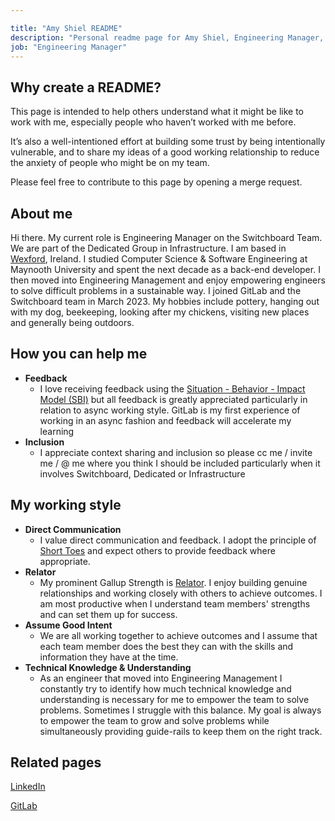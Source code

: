 ```yaml
---

title: "Amy Shiel README"
description: "Personal readme page for Amy Shiel, Engineering Manager, GitLab"
job: "Engineering Manager"
---
```


## Why create a README?

This page is intended to help others understand what it might be like to work with me, especially people who haven’t worked with me before.

It’s also a well-intentioned effort at building some trust by being intentionally vulnerable, and to share my ideas of a good working relationship to reduce the anxiety of people who might be on my team.

Please feel free to contribute to this page by opening a merge request.

## About me

Hi there. My current role is Engineering Manager on the Switchboard Team. We are part of the Dedicated Group in Infrastructure. I am based in [Wexford](https://www.google.com/maps/place/Rathrolan,+Coddstown,+Co.+Wexford/@52.1746812,-6.5276051,11.55z/data=!4m15!1m8!3m7!1s0x486818d03f73ed71:0xe152163313858141!2sRathrolan,+Coddstown,+Co.+Wexford!3b1!8m2!3d52.21915!4d-6.43845!16s%2Fg%2F119vqzwnh!3m5!1s0x486818d03f73ed71:0xe152163313858141!8m2!3d52.21915!4d-6.43845!16s%2Fg%2F119vqzwnh), Ireland. I studied Computer Science & Software Engineering at Maynooth University and spent the next decade as a back-end developer. I then moved into Engineering Management and enjoy empowering engineers to solve difficult problems in a sustainable way. I joined GitLab and the Switchboard team in March 2023. My hobbies include pottery, hanging out with my dog, beekeeping, looking after my chickens, visiting new places and generally being outdoors.

## How you can help me

- **Feedback**
  - I love receiving feedback using the [Situation - Behavior - Impact Model (SBI)](/handbook/people-group/guidance-on-feedback/#s-b-i-model) but all feedback is greatly appreciated particularly in relation to async working style. GitLab is my first experience of working in an async fashion and feedback will accelerate my learning
- **Inclusion**
  - I appreciate context sharing and inclusion so please cc me / invite me / @ me where you think I should be included particularly when it involves Switchboard, Dedicated or Infrastructure

## My working style

- **Direct Communication**
  - I value direct communication and feedback. I adopt the principle of [Short Toes](https://handbook.gitlab.com/teamops/everyone-contributes/#short-toes) and expect others to provide feedback where appropriate.
- **Relator**
  - My prominent Gallup Strength is [Relator](https://www.gallup.com/cliftonstrengths/en/252311/relator-theme.aspx). I enjoy building genuine relationships and working closely with others to achieve outcomes. I am most productive when I understand team members' strengths and can set them up for success.  
- **Assume Good Intent**
  - We are all working together to achieve outcomes and I assume that each team member does the best they can with the skills and information they have at the time.
- **Technical Knowledge & Understanding**
  - As an engineer that moved into Engineering Management I constantly try to identify how much technical knowledge and understanding is necessary for me to empower the team to solve problems. Sometimes I struggle with this balance. My goal is always to empower the team to grow and solve problems while simultaneously providing guide-rails to keep them on the right track.

## Related pages

[LinkedIn](https://www.linkedin.com/in/amyshiel/)

[GitLab](https://gitlab.com/ashiel)

